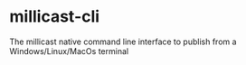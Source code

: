 # millicast-cli
The millicast native command line interface to publish from a Windows/Linux/MacOs terminal
